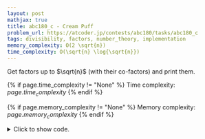 ```yaml
---
layout: post
mathjax: true
title: abc180_c - Cream Puff
problem_url: https://atcoder.jp/contests/abc180/tasks/abc180_c
tags: divisibility, factors, number_theory, implementation
memory_complexity: O(2 \sqrt{n})
time_complexity: O(\sqrt{n} \log{\sqrt{n}})
---
```


Get factors up to $\sqrt{n}$ (with their co-factors) and print them.


{% if page.time_complexity != "None" %}
Time complexity: ${{ page.time_complexity }}$
{% endif %}

{% if page.memory_complexity != "None" %}
Memory complexity: ${{ page.memory_complexity }}$
{% endif %}

<details>
<summary>
<p style="display:inline">Click to show code.</p>
</summary>
```cpp
{% raw %}
using namespace std;
using ll = long long;
using ii = pair<int, int>;
using vi = vector<int>;
int main(void)
{
    ios::sync_with_stdio(false), cin.tie(NULL);
    ll n;
    cin >> n;
    set<ll> factors;
    for (ll x = 1, sq = sqrt(n); x <= sq; ++x)
    {
        if (n % x == 0)
        {
            factors.insert(x);
            factors.insert(n / x);
        }
    }
    for (auto x : factors)
        cout << x << endl;
    return 0;
}

{% endraw %}
```
</details>

